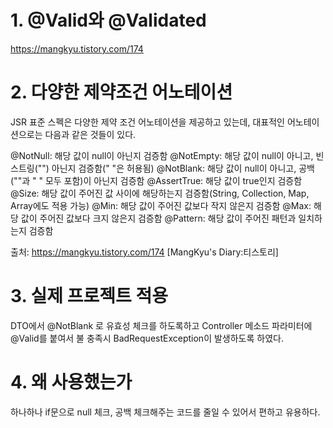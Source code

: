 
# 1. @Valid와 @Validated

https://mangkyu.tistory.com/174


# 2. 다양한 제약조건 어노테이션
JSR 표준 스펙은 다양한 제약 조건 어노테이션을 제공하고 있는데, 대표적인 어노테이션으로는 다음과 같은 것들이 있다.

@NotNull: 해당 값이 null이 아닌지 검증함
@NotEmpty: 해당 값이 null이 아니고, 빈 스트링("") 아닌지 검증함(" "은 허용됨)
@NotBlank: 해당 값이 null이 아니고, 공백(""과 " " 모두 포함)이 아닌지 검증함
@AssertTrue: 해당 값이 true인지 검증함
@Size: 해당 값이 주어진 값 사이에 해당하는지 검증함(String, Collection, Map, Array에도 적용 가능)
@Min: 해당 값이 주어진 값보다 작지 않은지 검증함
@Max: 해당 값이 주어진 값보다 크지 않은지 검증함
@Pattern: 해당 값이 주어진 패턴과 일치하는지 검증함

출처: https://mangkyu.tistory.com/174 [MangKyu's Diary:티스토리]


# 3. 실제 프로젝트 적용
  DTO에서 @NotBlank 로 유효성 체크를 하도록하고 Controller 메소드 파라미터에 @Valid를 붙여서 불 충족시 BadRequestException이 발생하도록 하였다. 
  
# 4. 왜 사용했는가 
  하나하나 if문으로 null 체크, 공백 체크해주는 코드를 줄일 수 있어서 편하고 유용하다.
